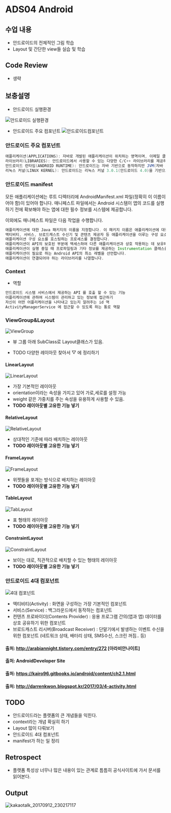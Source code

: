 # ADS04 Android

## 수업 내용

- 안드로이드의 전체적인 그림 학습
- Layout 및 간단한 view들 실습 및 학습 

## Code Review

- 생략

## 보충설명

- 안드로이드 실행환경

![안드로이드 실행환경](https://kairo96.gitbooks.io/android/content/pic1/pic2.png)

- 안드로이드 주요 컴포넌트
![안드로이드컴포넌트](https://kairo96.gitbooks.io/android/content/pic1/pic3.png)

### 안드로이드 주요 컴포넌트

```Java
애플리케이션(APPLICATIONS): 자바로 개발된 애플리케이션이 위치하는 영역이며, 이메일 클라이언트, SMS 프로그램, 달력, 지도, 브라우저, 주소록 등의 애플리케이션이 탑재되어 있다. 또한 우리가 자바로 개발한 애플리케이션이 탑재되는 영역이 바로 여기이다. 애플리케이션 프레임워크(APPLICATION FRAMEWORK): 애플리케이션 프레임워크는 애플리케이션을 개발하기 위해 필요한 각종 API를 제공하는 영역이다. 이 영역에 있는 각종 API를 사용하면 화면에 버튼이나 텍스트 등을 표현하거나 주소록 같은 다른 애플리케이션의 데이터를 사용할 수도 있다. 또한 이미지, 문자열 등의 여러 데이터를 접근하거나 애플리케이션의 생명주기(lifecycle)를 관리하는 API도 이 영역에서 제공한다.
라이브러리(LIBRARIES): 안드로이드에서 사용할 수 있는 다양한 C/C++ 라이브러리를 제공하는 영역이다. 이 영역의 라이브러리는 모두 애플리케이션 프레임워크를 통해 개발자가 사용할 수 있게 하고 있다. BSD(버클리 소프트웨어 배포판)를 기반으로 한 표준 C 시스템 라이브러리가 임베디드 리눅스 기반의 디바이스에 맞게 수정되어 있으며, PacketVideo의 OpenCore를 기반으로 한 미디어 라이브러리는 MPEG4, H.264, MP3, AAC, AMR, JPG, PNG 등의 파일들을 지원한다. 서피스 매니저(surface manager)는 2D, 3D 그래픽를 지원하며, WebKit은 브라우저 기능을 지원한다. 그리고 임베디드용으로 개발된 데이터베이스 엔진인 SQLite(에스큐엘라이트)를 제공하고 있다.
안드로이드 런타임(ANDROID RUNTIME): 안드로이드는 자바 기반으로 동작하지만 JVM(자바 가상 머신, Java Virtual Machine)을 그대로 사용하지 않고 DVM(달빅 가상 머신, Dalvik Virtual Machine)을 사용하고 있다. 그래서 작성된 소스 코드(.java)는 자바 컴파일러에 의해 클래스 파일(.class)로 컴파일되며, 클래스 파일은 DX 컴파일러에 달빅 바이트 코드로 변환되며 달빅 실행파일(.dex, Dalvik Executable)과 최적화된 달빅 실행파일(.odex, Optimized Dalvik Executable)로 저장된다. 이 파일들은 안드로이드 기기에서 실행되기 그리고 달빅은 메모리가 작은 소형 기기에서도 효율적으로 동작할 수 있도록 최적화되어 있다. 참고로 안드로이드 4.4(킷캣) 이전에는 Dalvik 기반이었지만 4.4에서는 ART가 새롭게 도입되었으며 안드로이드 5.0(롤리팝)부터는 ART 기반으로 변경되었다.
리눅스 커널(LINUX KERNEL): 안드로이드는 리눅스 커널 3.0.1(안드로이드 4.0)을 기반으로 하며, 이를 통해 보안, 메모리 관리, 프로세스 관리, 네트워크 스택과 각종 드라이버를 제공한다.
```

### 안드로이드 manifest

모든 애플리케이션에는 루트 디렉터리에 AndroidManifest.xml 파일(정확히 이 이름이어야 함)이 있어야 합니다. 매니페스트 파일에서는 Android 시스템이 앱의 코드를 실행하기 전에 확보해야 하는 앱에 대한 필수 정보를 시스템에 제공합니다.

이외에도 매니페스트 파일은 다음 작업을 수행합니다.

```Java
애플리케이션에 대한 Java 패키지의 이름을 지정합니다. 이 패키지 이름은 애플리케이션에 대한 고유한 식별자 역할을 합니다.
액티비티, 서비스, 브로드캐스트 수신기 및 콘텐츠 제공자 등 애플리케이션을 이루는 구성 요소를 설명합니다. 또한, 각 구성 요소를 구현하는 클래스의 이름을 지정하고 클래스가 처리할 수 있는 해당 기능(예: Intent 메시지)을 게시합니다. 이러한 선언은 Android 시스템에 구성 요소와 구성 요소가 실행될 수 있는 조건을 알립니다.
애플리케이션 구성 요소를 호스팅하는 프로세스를 결정합니다.
애플리케이션이 API의 보호된 부분에 액세스하여 다른 애플리케이션과 상호 작용하는 데 보유해야 하는 권한을 선언합니다. 또한, 다른 애플리케이션이 이 애플리케이션의 구성 요소와 상호작용하기 위해 보유해야 하는 권한도 선언합니다.
애플리케이션이 실행 중일 때 프로파일링과 기타 정보를 제공하는 Instrumentation 클래스를 나열합니다. 이러한 선언은 애플리케이션이 개발 중인 동안에만 매니페스트에 존재하고, 애플리케이션이 게시되기 전에 삭제됩니다.
애플리케이션이 필요로 하는 Android API의 최소 레벨을 선언합니다.
애플리케이션이 연결되어야 하는 라이브러리를 나열합니다.
```

### Context
- 역할
```Java
안드로이드 시스템 서비스에서 제공하는 API 를 호출 할 수 있는 기능
어플리케이션에 관하여 시스템이 관리하고 있는 정보에 접근하기
자신이 어떤 어플리케이션을 나타내고 있는지 알려주는 id 역
ActivityManagerService 에 접근할 수 있도록 하는 통로 역할 
```

### ViewGroup&Layout

![ViewGroup](http://cfile1.uf.tistory.com/image/27212739579842F60C807B)

- 뷰 그룹 아래 SubClass로 Layout클래스가 있음.

- TODO 다양한 레이아웃 찾아서 ▽ 에 정리하기

#### LinearLayout

![LinearLayout](http://cfile8.uf.tistory.com/image/231D1039579842EA1167A1)

- 가장 기본적인 레이아웃
- orientation이라는 속성을 가지고 있어 가로,세로를 설정 가능
- weight 같은 가중치를 주는 속성을 유용하게 사용할 수 있음.
- __TODO 레이아웃별 고유한 기능 넣기__

#### RelativeLayout

![RelativeLayout](http://cfile22.uf.tistory.com/image/26172D39579842F517DF63)

- 상대적인 기준에 따라 배치하는 레이아웃
- __TODO 레이아웃별 고유한 기능 넣기__

#### FrameLayout

![FrameLayout](http://cfile5.uf.tistory.com/image/24147B39579842E9191D80)

- 위젯들을 포개는 방식으로 배치하는 레이아웃
- __TODO 레이아웃별 고유한 기능 넣기__

#### TableLayout

![TabLayout](http://cfile1.uf.tistory.com/image/240C6E39579842F522DEBD)

- 표 형태의 레이아웃
- __TODO 레이아웃별 고유한 기능 넣기__

#### ConstraintLayout

![ConstraintLayout](http://leaks.wanari.com/wp-content/uploads/2016/05/editor-1.png)

- 보이는 대로, 직관적으로 배치할 수 있는 형태의 레이아웃
- __TODO 레이아웃별 고유한 기능 넣기__

### 안드로이드 4대 컴포넌트

![4대 컴포넌트](https://4.bp.blogspot.com/-_1qHjQ5Ltu0/WM0Kw0kVnpI/AAAAAAAABW4/d1uCwYFPHOUThan80Gd5_6cj9yjamaziACEw/s640/components.png)

- 액티비티(Activity) : 화면을 구성하는 가장 기본적인 컴포넌트
- 서비스(Service) : 백그라운드에서 동작하는 컴포넌트
- 컨텐츠 프로바이더(Contents Provider) : 응용 프로그램 간의(앱과 앱) 데이터를 상호 공유하기 위한 컴포넌트
- 브로드캐스트 리시버(Broadcast Receiver) : 단말기에서 발생하는 이벤트 수신을 위한 컴포넌트 (네트워크 상태, 배터리 상태, SMS수신, 스크린 꺼짐.. 등)



#### 출처: http://arabiannight.tistory.com/entry/272 [아라비안나이트]
#### 출처: AndroidDeveloper Site
#### 출처: https://kairo96.gitbooks.io/android/content/ch2.1.html
#### 출처: http://darrenkwon.blogspot.kr/2017/03/4-activity.html

## TODO

- 안드로이드라는 플랫폼의 큰 개념들을 익힌다.
- context라는 개념 확실히 하기
- Layout 많이 다뤄보기
- 안드로이드 4대 컴포넌트 
- manifest가 하는 일 정리

## Retrospect

- 플랫폼 특성상 너무나 많은 내용이 있는 관계로 틈틈히 공식사이트에 가서 문서를 읽어본다.

## Output
![kakaotalk_20170912_230217117](https://user-images.githubusercontent.com/31605792/30330290-a7c92768-980f-11e7-8494-3c870c661c73.jpg)

